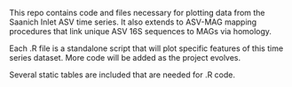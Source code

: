 This repo contains code and files necessary for plotting data from the 
Saanich Inlet ASV time series. It also extends to ASV-MAG mapping
procedures that link unique ASV 16S sequences to MAGs via homology.

Each .R file is a standalone script that will plot specific features
of this time series dataset. More code will be added as the project
evolves.

Several static tables are included that are needed for .R code.
